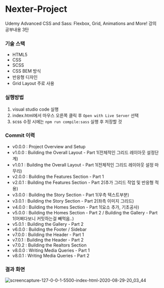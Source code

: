 # Nexter-Project
Udemy Advanced CSS and Sass: Flexbox, Grid, Animations and More! 강의 공부내용 3탄

### 기술 스택
- HTML5
- CSS
- SCSS
- CSS BEM 방식
- 반응형 디자인
- Grid Layout 주로 사용

### 실행방법
1. visual studio code 실행
2. index.html에서 마우스 오른쪽 클릭 후 `Open with Live Server` 선택
3. scss 수정 시에는 `npm run compile:sass` 실행 후 저장할 것

### Commit 이력
- v0.0.0 : Project Overview and Setup
- v1.0.0 : Building the Overall Layout - Part 1(전체적인 그리드 레이아웃 설정단계)
- v1.0.1 : Building the Overall Layout - Part 1(전체적인 그리드 레이아웃 설정 마무리)
- v2.0.0 : Building the Features Section - Part 1
- v2.0.1 : Building the Features Section - Part 2(추가 그리드 작업 및 반응형 적용)
- v3.0.0 : Building the Story Section - Part 1(우측 텍스트부분)
- v3.0.1 : Building the Story Section - Part 2(좌측 이미지 그리드)
- v4.0.0 : Building the Homes Section - Part 1(요소 추가, 기초공사)
- v5.0.0 : Building the Homes Section - Part 2 / Building the Gallery - Part 1(어쩌다보니 커밋하는걸 빼먹음..)
- v5.0.1 : Building the Gallery - Part 2
- v6.0.0 : Building the Footer / Sidebar
- v7.0.0 : Building the Header - Part 1
- v7.0.1 : Building the Header - Part 2
- v7.0.2 : Building the Realtors Section
- v8.0.0 : Writing Media Queries - Part 1
- v8.0.1 : Writing Media Queries - Part 2

### 결과 화면
![screencapture-127-0-0-1-5500-index-html-2020-08-29-20_03_44](https://user-images.githubusercontent.com/44571683/91635345-d02b8980-ea32-11ea-945e-0493c7e32990.png)
